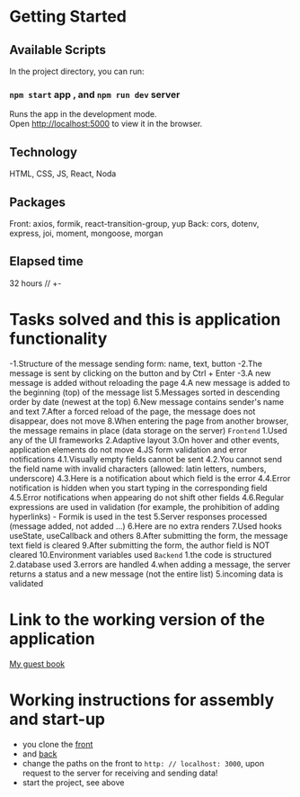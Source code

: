 # Getting Started 

## Available Scripts

In the project directory, you can run:

### `npm start` app , and `npm run dev` server

Runs the app in the development mode.\
Open [http://localhost:5000](http://localhost:5000) to view it in the browser.

## Technology

HTML, CSS, JS, React, Noda

## Packages

Front: axios, formik, react-transition-group, yup
Back: cors, dotenv, express, joi, moment, mongoose, morgan

## Elapsed time

32 hours // +-

# Tasks solved and this is application functionality

-1.Structure of the message sending form: name, text, button
-2.The message is sent by clicking on the button and by Ctrl + Enter
-3.A new message is added without reloading the page
4.A new message is added to the beginning (top) of the message list
5.Messages sorted in descending order by date (newest at the top)
6.New message contains sender's name and text
7.After a forced reload of the page, the message does not disappear, does not move
8.When entering the page from another browser, the message remains in place (data storage on the server)
 `Frontend`
1.Used any of the UI frameworks
2.Adaptive layout
3.On hover and other events, application elements do not move
4.JS form validation and error notifications
   4.1.Visually empty fields cannot be sent
   4.2.You cannot send the field name with invalid characters (allowed: latin letters, numbers, underscore)
   4.3.Here is a notification about which field is the error
   4.4.Error notification is hidden when you start typing in the corresponding field
   4.5.Error notifications when appearing do not shift other fields
   4.6.Regular expressions are used in validation (for example, the prohibition of adding hyperlinks) - Formik is used in the test
5.Server responses processed (message added, not added ...)
6.Here are no extra renders
7.Used hooks useState, useCallback and others
8.After submitting the form, the message text field is cleared
9.After submitting the form, the author field is NOT cleared
10.Environment variables used
  `Backend`
1.the code is structured
2.database used
3.errors are handled
4.when adding a message, the server returns a status and a new message (not the entire list)
5.incoming data is validated

# Link to the working version of the application

[My guest book](https://enigmatic-coast-01412.herokuapp.com)

# Working instructions for assembly and start-up

* you clone the [front](https://github.com/SashaSkryd/guest-book-app/edit/main)
* and [back](https://github.com/SashaSkryd/guest-book-server/tree/main) 
* change the paths on the front to `http: // localhost: 3000`, upon request to the server for receiving and sending data!
* start the project, see above
